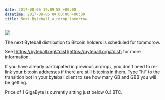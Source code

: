 ```yaml
---
date: 2017-08-06 19:09:58 +00:00
datetime: 2017-08-06 00:00:00 +00:00
title: Next Byteball airdrop tomorrow
---
```



![](https://image.prntscr.com/image/m3xYOgtXQrOswU8WEO7RpQ.png)

The next Byteball distribution to Bitcoin holders is scheduled for tommorow.

See [https://byteball.org/#dist](https://byteball.org/#dist) for more information.

If you have already participated in previous airdrops, you don't need to re-link your bitcoin addresses if there are still bitcoins in them. Type "hi" to the transition bot in your byteball client to see how many GB and GBB you will be getting.

Price of 1 GigaByte is currently sitting just below 0.2 BTC.